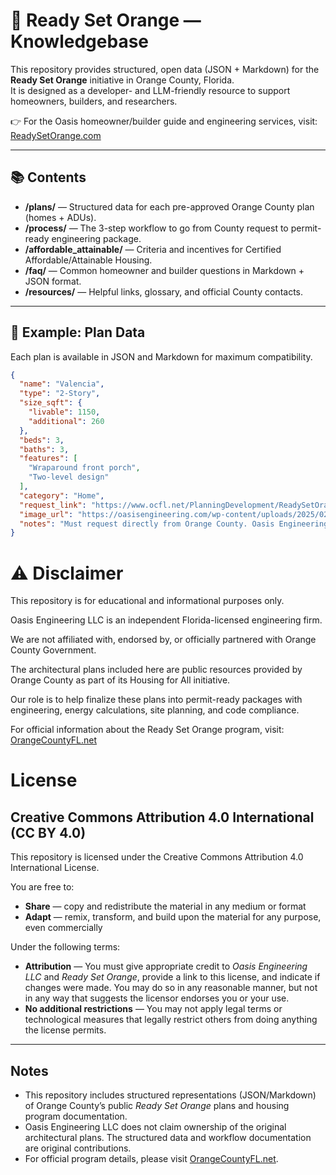 # 🧡 Ready Set Orange — Knowledgebase

This repository provides structured, open data (JSON + Markdown) for the **Ready Set Orange** initiative in Orange County, Florida.  
It is designed as a developer- and LLM-friendly resource to support homeowners, builders, and researchers.  

👉 For the Oasis homeowner/builder guide and engineering services, visit:  
[ReadySetOrange.com](https://readysetorange.com)

---

## 📚 Contents

- **/plans/** — Structured data for each pre-approved Orange County plan (homes + ADUs).  
- **/process/** — The 3-step workflow to go from County request to permit-ready engineering package.  
- **/affordable_attainable/** — Criteria and incentives for Certified Affordable/Attainable Housing.  
- **/faq/** — Common homeowner and builder questions in Markdown + JSON format.  
- **/resources/** — Helpful links, glossary, and official County contacts.

---

## 🏡 Example: Plan Data

Each plan is available in JSON and Markdown for maximum compatibility.  

```json
{
  "name": "Valencia",
  "type": "2-Story",
  "size_sqft": {
    "livable": 1150,
    "additional": 260
  },
  "beds": 3,
  "baths": 3,
  "features": [
    "Wraparound front porch",
    "Two-level design"
  ],
  "category": "Home",
  "request_link": "https://www.ocfl.net/PlanningDevelopment/ReadySetOrange.aspx",
  "image_url": "https://oasisengineering.com/wp-content/uploads/2025/02/image-1583x2048.png",
  "notes": "Must request directly from Orange County. Oasis Engineering provides site-specific engineering to make it permit-ready."
}

```
# ⚠️ Disclaimer

This repository is for educational and informational purposes only.

Oasis Engineering LLC is an independent Florida-licensed engineering firm.

We are not affiliated with, endorsed by, or officially partnered with Orange County Government.

The architectural plans included here are public resources provided by Orange County as part of its Housing for All initiative.

Our role is to help finalize these plans into permit-ready packages with engineering, energy calculations, site planning, and code compliance.

For official information about the Ready Set Orange program, visit:
[OrangeCountyFL.net](https://www.ocfl.net/PlanningDevelopment/ReadySetOrange.aspx)

# License

## Creative Commons Attribution 4.0 International (CC BY 4.0)

This repository is licensed under the Creative Commons Attribution 4.0 International License.

You are free to:
- **Share** — copy and redistribute the material in any medium or format
- **Adapt** — remix, transform, and build upon the material for any purpose, even commercially

Under the following terms:
- **Attribution** — You must give appropriate credit to *Oasis Engineering LLC* and *Ready Set Orange*, provide a link to this license, and indicate if changes were made. You may do so in any reasonable manner, but not in any way that suggests the licensor endorses you or your use.
- **No additional restrictions** — You may not apply legal terms or technological measures that legally restrict others from doing anything the license permits.

---

## Notes
- This repository includes structured representations (JSON/Markdown) of Orange County’s public *Ready Set Orange* plans and housing program documentation.
- Oasis Engineering LLC does not claim ownership of the original architectural plans. The structured data and workflow documentation are original contributions.
- For official program details, please visit [OrangeCountyFL.net](https://www.orangecountyfl.net).

